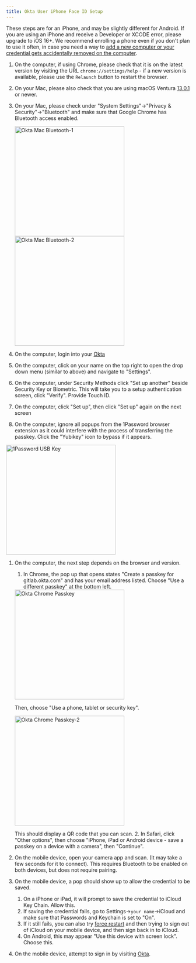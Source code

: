 ```yaml
---
title: Okta User iPhone Face ID Setup
---
```


<!-- FIXME -->

These steps are for an iPhone, and may be slightly different for Android.  If you are using an iPhone and receive a Developer or XCODE error, please upgrade to iOS 16+. We recommend enrolling a phone even if you don't plan to use it often, in case you need a way to [add a new computer or your credential gets accidentally removed on the computer](#i-want-to-login-or-add-a-new-computer-to-okta-and-i-have-a-mobile-device-enrolled).

1. On the computer, if using Chrome, please check that it is on the latest version by visiting the URL `chrome://settings/help` - if a new version is available, please use the `Relaunch` button to restart the browser.

2. On your Mac, please also check that you are using macOS Ventura [13.0.1](https://support.apple.com/en-us/HT201260#:~:text=From%20the%20Apple%20menu%20%EF%A3%BF,version%20number%20to%20see%20it.) or newer.

3. On your Mac, please check under "System Settings"->"Privacy & Security"->"Bluetooth" and make sure that Google Chrome has Bluetooth access enabled.

    <img src="/handbook/business-technology/okta/images/Okta-Mac-Bluetooth-1.png" alt="Okta Mac Bluetooth-1" width="300"/>
    <img src="/handbook/business-technology/okta/images/Okta-Mac-Bluetooth-2.png" alt="Okta Mac Bluetooth-2" width="300"/>

4. On the computer, login into your [Okta](https://gitlab.okta.com)

5. On the computer, click on your name on the top right to open the drop down menu (similar to above) and navigate to "Settings".

6. On the computer, under Security Methods click "Set up another" beside Security Key or Biometric. This will take you to a setup authentication screen, click "Verify". Provide Touch ID.

7. On the computer, click "Set up", then click "Set up" again on the next screen

8. On the computer, ignore all popups from the 1Password browser extension as it could interfere with the process of transferring the passkey. Click the "Yubikey" icon to bypass if it appears.

<img src="/handbook/business-technology/okta/images/1password-passkey.png" alt="1Password USB Key" width="300">

1. On the computer, the next step depends on the browser and version.
    1. In Chrome, the pop up that opens states "Create a passkey for gitlab.okta.com" and has your email address listed. Choose "Use a different passkey" at the bottom left.

    <img src="/handbook/business-technology/okta/images/Okta-Chrome-Passkey-Popup.png" alt="Okta Chrome Passkey" width="300"/>

     Then, choose "Use a phone, tablet or security key".

     <img src="/handbook/business-technology/okta/images/Okta-Chrome-Passkey-2.png" alt="Okta Chrome Passkey-2" width="300"/>

      This should display a QR code that you can scan.
    2. In Safari, click "Other options", then choose "iPhone, iPad or Android device - save a passkey on a device with a camera", then "Continue".
2. On the mobile device, open your camera app and scan. (It may take a few seconds for it to connect). This requires Bluetooth to be enabled on both devices, but does not require pairing.
3. On the mobile device, a pop should show up to allow the credential to be saved.
    1. On a iPhone or iPad, it will prompt to save the credential to iCloud Key Chain. Allow this.
    2. If saving the credential fails, go to Settings->`your name`->iCloud and make sure that Passwords and Keychain is set to "On".
    3. If it still fails, you can also try [force restart](https://support.apple.com/guide/iphone/force-restart-iphone-iph8903c3ee6/ios) and then trying to sign out of iCloud on your mobile device, and then sign back in to iCloud.
    4. On Android, this may appear "Use this device with screen lock". Choose this.
4. On the mobile device, attempt to sign in by visiting [Okta](https://gitlab.okta.com).
